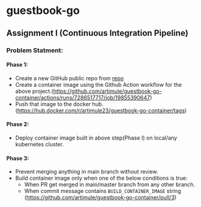 # guestbook-go

## Assignment I (Continuous Integration Pipeline)
### Problem Statment:
#### Phase 1:
- Create a new GitHub public repo from [repo](https://github.com/kubernetes/examples/tree/master/guestbook-go)
- Create a container image using the Github Action workflow for the above project.(https://github.com/artimule/guestbook-go-container/actions/runs/7286517717/job/19855390647)
- Push that image to the docker hub.(https://hub.docker.com/r/artimule23/guestbook-go-container/tags)
  
#### Phase 2:
- Deploy container image built in above step(Phase I) on local/any kubernetes cluster.

#### Phase 3:
- Prevent merging anything in main branch without review.
- Build container image only when one of the below conditions is true:
    - When PR get merged in main/master branch from any other branch.
    - When commit message contains `BUILD_CONTAINER_IMAGE` string
(https://github.com/artimule/guestbook-go-container/pull/3)
